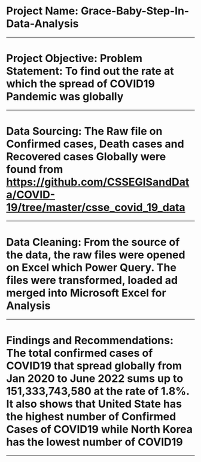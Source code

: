 # Project Name:  Grace-Baby-Step-In-Data-Analysis

----
# Project Objective:  Problem Statement: To find out the rate at which the spread of COVID19 Pandemic was globally



----
# Data Sourcing: The Raw file on Confirmed cases, Death cases and Recovered cases Globally were found from https://github.com/CSSEGISandData/COVID-19/tree/master/csse_covid_19_data



----
# Data Cleaning: From the source of the data, the raw files were opened on Excel which Power Query. The files were transformed, loaded ad merged into Microsoft Excel for Analysis



----
# Findings and Recommendations: The total confirmed cases of COVID19 that spread globally from Jan 2020 to June 2022 sums up to 151,333,743,580 at the rate of 1.8%. It also shows that United State has the highest number of Confirmed Cases of COVID19 while North Korea has the lowest number of COVID19


---
